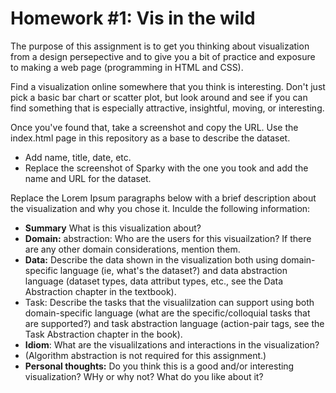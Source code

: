 # Homework #1: Vis in the wild

The purpose of this assignment is to get you thinking about visualization from a design persepective and to give you a bit of practice and exposure to making a web page (programming in HTML and CSS).

Find a visualization online somewhere that you think is interesting. Don't just pick a basic bar chart or scatter plot, but look around and see if you can find something that is especially attractive, insightful, moving, or interesting.

Once you've found that, take a screenshot and copy the URL. Use the index.html page in this repository as a base to describe the dataset.

- Add name, title, date, etc.
- Replace the screenshot of Sparky with the one you took and add the name and URL for the dataset.

Replace the Lorem Ipsum paragraphs below with a brief description about the visualization and why you chose it. Inculde the following information:
- **Summary** What is this visualization about?
- **Domain:** abstraction: Who are the users for this visuailzation? If there are any other domain considerations, mention them.
- **Data:** Describe the data shown in the visualization both using domain-specific language (ie, what's the dataset?) and data abstraction language (dataset types, data attribut types, etc., see the Data Abstraction chapter in the textbook).
- Task: Describe the tasks that the visualilzation can support using both domain-specific language (what are the specific/colloquial tasks that are supported?) and task abstraction language (action-pair tags, see the Task Abstraction chapter in the book).
- **Idiom**: What are the visualilzations and interactions in the visualization? 
- (Algorithm abstraction is not required for this assignment.)
- **Personal thoughts:** Do you think this is a good and/or interesting visualization? WHy or why not? What do you like about it? 
